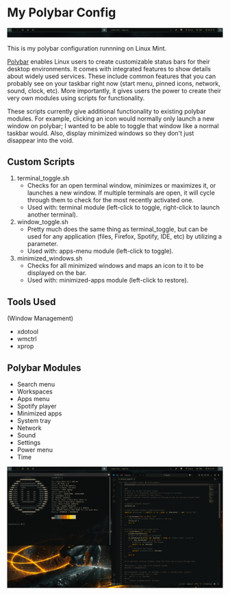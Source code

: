 # My Polybar Config

 ![screenshot](polybar_ss_zoomed.png)
 
This is my polybar configuration runnning on Linux Mint. 

[Polybar](https://github.com/polybar/polybar) enables Linux users to create customizable status bars for their desktop environments. It comes with integrated features to show details about widely used services. These include common features that you can probably see on your taskbar right now (start menu, pinned icons, network, sound, clock, etc). More importantly, it gives users the power to create their very own modules using scripts for functionality.

These scripts currently give additional functionality to existing polybar modules. For example, clicking an icon would normally only launch a new window on polybar; I wanted to be able to toggle that window like a normal taskbar would. Also, display minimized windows so they don't just disappear into the void. 

## Custom Scripts
1) terminal_toggle.sh
   - Checks for an open terminal window, minimizes or maximizes it, or launches a new window. If multiple terminals are open, it will cycle through them to check for the most recently activated one.
   - Used with: terminal module (left-click to toggle, right-click to launch another terminal).
2) window_toggle.sh
   - Pretty much does the same thing as terminal_toggle, but can be used for any application (files, Firefox, Spotify, IDE, etc) by utilizing a parameter.
   - Used with: apps-menu module (left-click to toggle).
4) minimized_windows.sh
   - Checks for all minimized windows and maps an icon to it to be displayed on the bar.
   - Used with: minimized-apps module (left-click to restore).
  
## Tools Used
(Window Management)
- xdotool
- wmctrl
- xprop

## Polybar Modules
- Search menu
- Workspaces
- Apps menu 
- Spotify player
- Minimized apps
- System tray
- Network
- Sound
- Settings
- Power menu
- Time
 
 ![screenshot](polybar_ss_setup_2.png)

